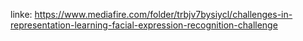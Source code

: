 linke:
https://www.mediafire.com/folder/trbjv7bysiycl/challenges-in-representation-learning-facial-expression-recognition-challenge
